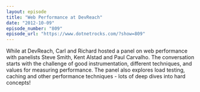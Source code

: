 ```yaml
---
layout: episode
title: "Web Performance at DevReach"
date: "2012-10-09"
episode_number: "809"
episode_url: "https://www.dotnetrocks.com/?show=809"
---
```


While at DevReach, Carl and Richard hosted a panel on web performance with panelists Steve Smith, Kent Alstad and Paul Carvalho. The conversation starts with the challenge of good instrumentation, different techniques, and values for measuring performance. The panel also explores load testing, caching and other performance techniques - lots of deep dives into hard concepts!

